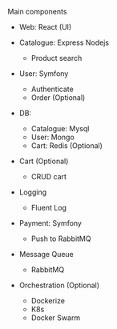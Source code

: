 Main components
- Web: React (UI)

- Catalogue: Express Nodejs
    - Product search 

- User: Symfony
    - Authenticate
    - Order (Optional)

- DB: 
    - Catalogue: Mysql
    - User: Mongo
    - Cart: Redis (Optional)

- Cart (Optional)
    - CRUD cart

- Logging
    - Fluent Log

- Payment: Symfony  
    - Push to RabbitMQ

- Message Queue
    - RabbitMQ

- Orchestration (Optional)
    - Dockerize
    - K8s
    - Docker Swarm